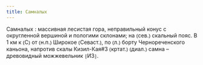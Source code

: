 ```yaml
---
title: Самналых
---
```


Самналых
: массивная лесистая гора, неправильный конус с округленной вершиной и пологими склонами; на ⦅сев.⦆ скальный пояс. В 1 км к ⦅С⦆ от ⦅н.п.⦆ Широкое ⦅Севаст.⦆, по ⦅л.⦆ борту Чернореченского каньона, напротив скалы Кизил-Кая#3 ⦅кртат.⦆ ⦅диал.⦆ самна – древовидный можжевельник ⦃И3⦄.
